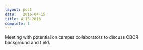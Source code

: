 ```yaml
---
layout: post
date:   2016-04-15
title: 4-15-2016
complete: 1
---
```


Meeting with potential on campus collaborators to discuss CBCR background and field. 